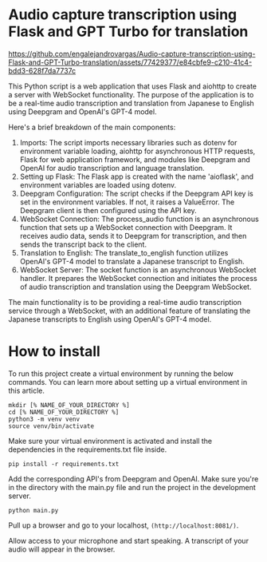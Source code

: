 # Audio capture transcription using Flask and GPT Turbo for translation


https://github.com/engalejandrovargas/Audio-capture-transcription-using-Flask-and-GPT-Turbo-translation/assets/77429377/e84cbfe9-c210-41c4-bdd3-628f7da7737c


This Python script is a web application that uses Flask and aiohttp to create a server with WebSocket functionality. The purpose of the application is to be a real-time audio transcription and translation from Japanese to English using Deepgram and OpenAI's GPT-4 model.

Here's a brief breakdown of the main components:

1. Imports: The script imports necessary libraries such as dotenv for environment variable loading, aiohttp for asynchronous HTTP requests, Flask for web application framework, and modules like Deepgram and OpenAI for audio transcription and language translation.
2. Setting up Flask: The Flask app is created with the name 'aioflask', and environment variables are loaded using dotenv.
3. Deepgram Configuration: The script checks if the Deepgram API key is set in the environment variables. If not, it raises a ValueError. The Deepgram client is then configured using the API key.
4. WebSocket Connection: The process_audio function is an asynchronous function that sets up a WebSocket connection with Deepgram. It receives audio data, sends it to Deepgram for transcription, and then sends the transcript back to the client.
5. Translation to English: The translate_to_english function utilizes OpenAI's GPT-4 model to translate a Japanese transcript to English.
6. WebSocket Server: The socket function is an asynchronous WebSocket handler. It prepares the WebSocket connection and initiates the process of audio transcription and translation using the Deepgram WebSocket.

The main functionality is to be providing a real-time audio transcription service through a WebSocket, with an additional feature of translating the Japanese transcripts to English using OpenAI's GPT-4 model. 

# How to install

To run this project create a virtual environment by running the below commands. You can learn more about setting up a virtual environment in this article.

```
mkdir [% NAME_OF_YOUR_DIRECTORY %]
cd [% NAME_OF_YOUR_DIRECTORY %]
python3 -m venv venv
source venv/bin/activate
```

Make sure your virtual environment is activated and install the dependencies in the requirements.txt file inside.

`pip install -r requirements.txt`

Add the corresponding API's from Deepgram and OpenAI.
Make sure you're in the directory with the main.py file and run the project in the development server.

`python main.py`

Pull up a browser and go to your localhost, `(http://localhost:8081/)`.

Allow access to your microphone and start speaking. A transcript of your audio will appear in the browser.
